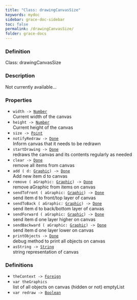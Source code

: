 ```yaml
---
title: "Class: drawingCanvasSize"
keywords: mydoc
sidebar: grace-doc-sidebar
toc: false
permalink: /drawingCanvasSize/
folder: grace-docs
---
```


### Definition
Class: drawingCanvasSize  

### Description
Not currently available...  

### Properties
  
- `width -> `[`Number`]({{site.baseurl}}/404)  
Current width of the canvas
- `height -> `[`Number`]({{site.baseurl}}/404)  
Current height of the canvas
- `size -> `[`Point`]({{site.baseurl}}/404)  
- `notifyRedraw -> `[`Done`]({{site.baseurl}}/404)  
Inform canvas that it needs to be redrawn
- `startDrawing -> `[`Done`]({{site.baseurl}}/404)  
redraws the canvas and its contents regularly as needed
- `clear -> `[`Done`]({{site.baseurl}}/404)  
remove all items from canvas
- `add ( d: `[`Graphic`](/grace-documentation/Graphic)`) -> `[`Done`]({{site.baseurl}}/404)  
Add new item d to canvas
- `remove ( aGraphic: `[`Graphic`](/grace-documentation/Graphic)`) -> `[`Done`]({{site.baseurl}}/404)  
remove aGraphic from items on canvas
- `sendToFront ( aGraphic: `[`Graphic`](/grace-documentation/Graphic)`) -> `[`Done`]({{site.baseurl}}/404)  
send item d to front/top layer of canvas
- `sendToBack ( aGraphic: `[`Graphic`](/grace-documentation/Graphic)`) -> `[`Done`]({{site.baseurl}}/404)  
send item d to back/bottom layer of canvas
- `sendForward ( aGraphic: `[`Graphic`](/grace-documentation/Graphic)`) -> `[`Done`]({{site.baseurl}}/404)  
send item d one layer higher on canvas
- `sendBackward ( aGraphic: `[`Graphic`](/grace-documentation/Graphic)`) -> `[`Done`]({{site.baseurl}}/404)  
send item d one layer lower on canvas
- `printObjects -> `[`Done`]({{site.baseurl}}/404)  
debug method to print all objects on canvas
- `asString -> `[`String`]({{site.baseurl}}/404)  
string representation of canvas

### Definitions
- `theContext -> `[`Foreign`](/grace-documentation/Foreign)  
- `var theGraphics`  
list of all objects on canvas (hidden or not) emptyList
- `var redraw -> `[`Boolean`]({{site.baseurl}}/404)  
